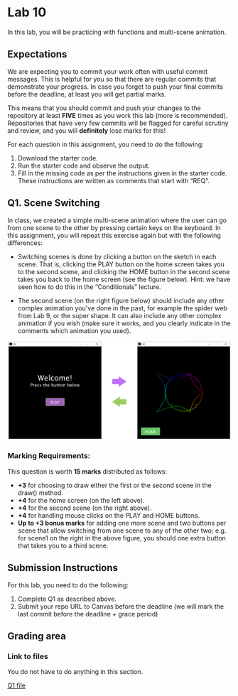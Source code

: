 # Lab 10

In this lab, you will be practicing with functions and multi-scene animation.

## Expectations

We are expecting you to commit your work often with useful commit messages.
This is helpful for you so that there are regular commits that demonstrate your progress. 
In case you forget to push your final commits before the deadline, at least you will get partial marks.

This means that you should commit and push your changes to the repository at least **FIVE** times as you work this lab (more is recommended).
Repositories that have very few commits will be flagged for careful scrutiny and review, and you will **definitely** lose marks for this!

For each question in this assignment, you need to do the following:
1.	Download the starter code.
2.	Run the starter code and observe the output. 
3.	Fill in the missing code as per the instructions given in the starter code. These instructions are written as comments that start with “REQ”.

## Q1. Scene Switching

In class, we created a simple multi-scene animation where the user can go from one scene to the other by pressing certain keys on the keyboard. In this assignment, you will repeat this exercise again but with the following differences:

- Switching scenes is done by clicking a button on the sketch in each scene. That is, clicking the PLAY button on the home screen takes you to the second scene, and clicking the HOME button in the second scene takes you back to the home screen (see the figure below). Hint: we have seen how to do this in the “Conditionals” lecture.

- The second scene (on the right figure below) should include any other complex animation you've done in the past, for example the spider web from Lab 9, or the super shape. It can also include any other complex animation if you wish (make sure it works, and you clearly indicate in the comments which animation you used).

<img src="images/img1.png" width="650px">

### Marking Requirements:

This question is worth **15 marks** distributed as follows:
- **+3** for choosing to draw either the first or the second scene in the draw() method.
- **+4** for the home screen (on the left above).
- **+4** for the second scene (on the right above).
- **+4** for handling mouse clicks on the PLAY and HOME buttons.
- **Up to +3 bonus marks** for adding one more scene and two buttons per scene that allow switching from one scene to any of the other two; e.g. for scene1 on the right in the above figure, you should one extra button that takes you to a third scene.

## Submission Instructions 

For this lab, you need to do the following: 

1. Complete Q1 as described above.
2. Submit your repo URL to Canvas before the deadline (we will mark the last commit before the deadline + grace period)

## Grading area

### Link to files

You do not have to do anything in this section.

[Q1 file](./q1/q1.pde)
